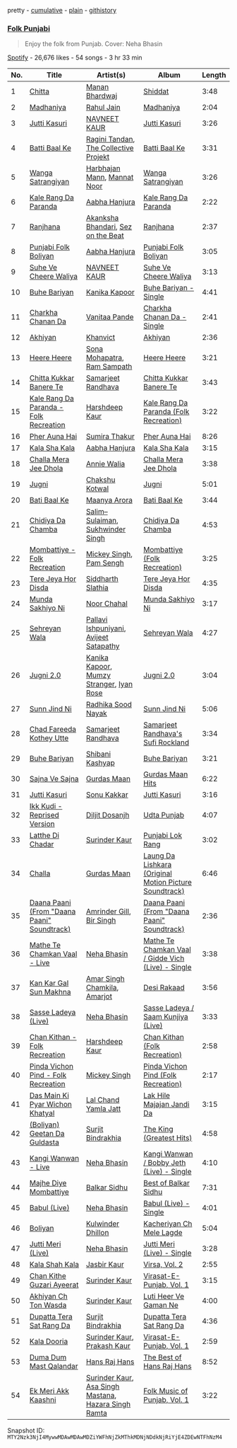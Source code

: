 pretty - [cumulative](/playlists/cumulative/37i9dQZF1DX5lHBoCtADgQ.md) - [plain](/playlists/plain/37i9dQZF1DX5lHBoCtADgQ) - [githistory](https://github.githistory.xyz/mackorone/spotify-playlist-archive/blob/main/playlists/plain/37i9dQZF1DX5lHBoCtADgQ)

### [Folk Punjabi](https://open.spotify.com/playlist/37i9dQZF1DX5lHBoCtADgQ)

> Enjoy the folk from Punjab\. Cover: Neha Bhasin

[Spotify](https://open.spotify.com/user/spotify) - 26,676 likes - 54 songs - 3 hr 33 min

| No. | Title | Artist(s) | Album | Length |
|---|---|---|---|---|
| 1 | [Chitta](https://open.spotify.com/track/6JUQViD0hLXlvWXCV4uUF8) | [Manan Bhardwaj](https://open.spotify.com/artist/3pQ4aA7dkolyjUAMrVScgh) | [Shiddat](https://open.spotify.com/album/2ifXB65SLpF97vWZjKGpQ9) | 3:48 |
| 2 | [Madhaniya](https://open.spotify.com/track/7JhqIABcX6GZLbVRbbKsKZ) | [Rahul Jain](https://open.spotify.com/artist/5tJx4B5oBr1LJkkHI8GFYX) | [Madhaniya](https://open.spotify.com/album/1PxxiGMkxPXAqVNT5IvJX8) | 2:04 |
| 3 | [Jutti Kasuri](https://open.spotify.com/track/6FYMT994PoloaFGnSIXLMG) | [NAVNEET KAUR](https://open.spotify.com/artist/0pVcOoM3HxoF8dWLo2RXc5) | [Jutti Kasuri](https://open.spotify.com/album/6Be19hOUDqXvOqGWtzCqXd) | 3:26 |
| 4 | [Batti Baal Ke](https://open.spotify.com/track/1RKm0dsITClYcEpHtE2DJH) | [Ragini Tandan](https://open.spotify.com/artist/2yuGX61xWhx2Mhhmu1i5WA), [The Collective Projekt](https://open.spotify.com/artist/520DeZp2zasDguazhxBP7U) | [Batti Baal Ke](https://open.spotify.com/album/5NkIFTvD8NzGLUaLhcTnFl) | 3:31 |
| 5 | [Wanga Satrangiyan](https://open.spotify.com/track/5cYxayct1FIWABUGxZTrrW) | [Harbhajan Mann](https://open.spotify.com/artist/6NhiWVGtq25QmacOUbTXKf), [Mannat Noor](https://open.spotify.com/artist/0TxBLummgAxRkxn21HrLDp) | [Wanga Satrangiyan](https://open.spotify.com/album/4Q9YmHhaGHPhyaSuNipCzI) | 3:26 |
| 6 | [Kale Rang Da Paranda](https://open.spotify.com/track/2Ji2Z2siL7qukqNTf7fi1r) | [Aabha Hanjura](https://open.spotify.com/artist/2Q54hRFIUw0VBqGRyzma5P) | [Kale Rang Da Paranda](https://open.spotify.com/album/2TfxtYFeoc5yqzGJTZZwWm) | 2:22 |
| 7 | [Ranjhana](https://open.spotify.com/track/1upV3GcdtYBdoDwOzUjo60) | [Akanksha Bhandari](https://open.spotify.com/artist/2U5K35Kwj0LqkfG3ENnnSL), [Sez on the Beat](https://open.spotify.com/artist/7hI0IRD66iykVpXiieNRbe) | [Ranjhana](https://open.spotify.com/album/5Nt2hF22SqOBga62QCh5bI) | 2:37 |
| 8 | [Punjabi Folk Boliyan](https://open.spotify.com/track/4KVJYdubRM0owXUyZabLTR) | [Aabha Hanjura](https://open.spotify.com/artist/2Q54hRFIUw0VBqGRyzma5P) | [Punjabi Folk Boliyan](https://open.spotify.com/album/6tTzfqYgGphqYBAu1y3ijP) | 3:05 |
| 9 | [Suhe Ve Cheere Waliya](https://open.spotify.com/track/6ewedOp4bawjafS1lsIPam) | [NAVNEET KAUR](https://open.spotify.com/artist/0pVcOoM3HxoF8dWLo2RXc5) | [Suhe Ve Cheere Waliya](https://open.spotify.com/album/3P5YAxuCPE1WRZ8oXiM0Ln) | 3:13 |
| 10 | [Buhe Bariyan](https://open.spotify.com/track/0pPbSDDoVS0a8yuMcpjEtd) | [Kanika Kapoor](https://open.spotify.com/artist/6qcIg4IPLulyc03mWR87N8) | [Buhe Bariyan \- Single](https://open.spotify.com/album/1BmqFSOvkER4M467ozA1sU) | 4:41 |
| 11 | [Charkha Chanan Da](https://open.spotify.com/track/0xzWSIQUvzSZT49sucvUiO) | [Vanitaa Pande](https://open.spotify.com/artist/3eQvg7bacPWnBBn8rMjlZH) | [Charkha Chanan Da \- Single](https://open.spotify.com/album/0VwoU2f8ytfmsO4qdsU0db) | 2:41 |
| 12 | [Akhiyan](https://open.spotify.com/track/6nWQzsV1tlApW5oVkqkXUu) | [Khanvict](https://open.spotify.com/artist/3XjXhRHZjamOXeraqTWff7) | [Akhiyan](https://open.spotify.com/album/6dK7TsanTfxj28TaFiQyPC) | 2:36 |
| 13 | [Heere Heere](https://open.spotify.com/track/2stPaiSWbATmVxci9KFxzq) | [Sona Mohapatra](https://open.spotify.com/artist/5bv6NvAYNuvd2Vq13nHdG3), [Ram Sampath](https://open.spotify.com/artist/3PpjqSKBer3obW6lDflOBx) | [Heere Heere](https://open.spotify.com/album/3XVXeXlPM2nTGIcdo7YFz2) | 3:21 |
| 14 | [Chitta Kukkar Banere Te](https://open.spotify.com/track/2MvLEcJ6nvnhoMhTYwdHJd) | [Samarjeet Randhava](https://open.spotify.com/artist/0CQ4IAP1aTbl4CsanNOZ57) | [Chitta Kukkar Banere Te](https://open.spotify.com/album/4KukOvvjn97SVqHVMEZIDn) | 3:43 |
| 15 | [Kale Rang Da Paranda \- Folk Recreation](https://open.spotify.com/track/039Oq1RHJnoD0kwq91qjha) | [Harshdeep Kaur](https://open.spotify.com/artist/3xU8YsNNkmWSPewlB18NUz) | [Kale Rang Da Paranda \(Folk Recreation\)](https://open.spotify.com/album/5YkV1sIY7bgXJGLhiXtTUb) | 3:22 |
| 16 | [Pher Auna Hai](https://open.spotify.com/track/5acoH9Gwk4YOdGNW7MQsJR) | [Sumira Thakur](https://open.spotify.com/artist/3VH81IpQ87OQBRe2XQpCup) | [Pher Auna Hai](https://open.spotify.com/album/71pz9bZ4703sorThtx4FLN) | 8:26 |
| 17 | [Kala Sha Kala](https://open.spotify.com/track/401L9cuL8my61jXIMZDV0t) | [Aabha Hanjura](https://open.spotify.com/artist/2Q54hRFIUw0VBqGRyzma5P) | [Kala Sha Kala](https://open.spotify.com/album/0T7GZkw5POnYikelmZTA1g) | 3:15 |
| 18 | [Challa Mera Jee Dhola](https://open.spotify.com/track/5eFYClAF0m6zOjH9JeCByt) | [Annie Walia](https://open.spotify.com/artist/00HXgtYHCfo0SAKRg1JJl5) | [Challa Mera Jee Dhola](https://open.spotify.com/album/684ZR78vU7xTzpX8Rpad8j) | 3:38 |
| 19 | [Jugni](https://open.spotify.com/track/7GxCu2nL6ODGO2K9cAo0wl) | [Chakshu Kotwal](https://open.spotify.com/artist/0w3yzcroyJEGY9nzsseeam) | [Jugni](https://open.spotify.com/album/3D783nXYZzw8b0snc5dz9e) | 5:01 |
| 20 | [Bati Baal Ke](https://open.spotify.com/track/2RQj3BktqBSCYlvns7lM9Z) | [Maanya Arora](https://open.spotify.com/artist/2yis41rltks0pQr6nCBAD6) | [Bati Baal Ke](https://open.spotify.com/album/3LkK5f4Jub3h8HdvzHqIyq) | 3:44 |
| 21 | [Chidiya Da Chamba](https://open.spotify.com/track/7AKaVhDuiQjcAYsUmqA7Gg) | [Salim–Sulaiman](https://open.spotify.com/artist/6ohaQzKaXrobAL8paLSaxq), [Sukhwinder Singh](https://open.spotify.com/artist/19MVxKZZdPj2X0F8pi0OCT) | [Chidiya Da Chamba](https://open.spotify.com/album/5mfXgnrBzf5e0kUlC6CoPl) | 4:53 |
| 22 | [Mombattiye \- Folk Recreation](https://open.spotify.com/track/7CAKJJmeiQsupcz8pTQjtx) | [Mickey Singh](https://open.spotify.com/artist/4TytLlhbWaVCpuyATg6syY), [Pam Sengh](https://open.spotify.com/artist/5LSheYLF7ZnIulhPQ5aEgx) | [Mombattiye \(Folk Recreation\)](https://open.spotify.com/album/71Q135Dh7bT8eNXVz2VQYM) | 3:25 |
| 23 | [Tere Jeya Hor Disda](https://open.spotify.com/track/3XIi6msH1YV5Nncnz07mIj) | [Siddharth Slathia](https://open.spotify.com/artist/3DYqdRwHGB8fjVO0JqAgN7) | [Tere Jeya Hor Disda](https://open.spotify.com/album/7n5DGiPi4rR8yBnH3I8osc) | 4:35 |
| 24 | [Munda Sakhiyo Ni](https://open.spotify.com/track/09Gy3xqh13lw2UoiGQTI9s) | [Noor Chahal](https://open.spotify.com/artist/5nB8qMUrfdM3RTVIhLTmQK) | [Munda Sakhiyo Ni](https://open.spotify.com/album/4NbRfMn3VX7Xj4nZq9RPgU) | 3:17 |
| 25 | [Sehreyan Wala](https://open.spotify.com/track/1aAxE9RbR70oMFXa1JDi8P) | [Pallavi Ishpuniyani](https://open.spotify.com/artist/63r000HgiPQhuzUcZ9MwPf), [Avijeet Satapathy](https://open.spotify.com/artist/37tUXAQcpsnXEDP3ONC39m) | [Sehreyan Wala](https://open.spotify.com/album/7BH5M3s2ziaUQBm5R9PCrJ) | 4:27 |
| 26 | [Jugni 2.0](https://open.spotify.com/track/7rNFiL6NGvaXkFkemj91Tg) | [Kanika Kapoor](https://open.spotify.com/artist/6qcIg4IPLulyc03mWR87N8), [Mumzy Stranger](https://open.spotify.com/artist/1ZjTtkG8iHppYgibGNc4rw), [Iyan Rose](https://open.spotify.com/artist/7ysTASyLV8jrYJHPfrUPzA) | [Jugni 2.0](https://open.spotify.com/album/0QAZxuGZxtJ4hcCJaMGBkB) | 3:04 |
| 27 | [Sunn Jind Ni](https://open.spotify.com/track/5hNpXC3jyS4ftFLwhrW8zZ) | [Radhika Sood Nayak](https://open.spotify.com/artist/2SqsUzRgET3O9YHPQCOsDD) | [Sunn Jind Ni](https://open.spotify.com/album/0OcMOuOM1dF7aOh4FbP9En) | 5:06 |
| 28 | [Chad Fareeda Kothey Utte](https://open.spotify.com/track/4IgCmYl6e9msF6NwqLF8KV) | [Samarjeet Randhava](https://open.spotify.com/artist/0CQ4IAP1aTbl4CsanNOZ57) | [Samarjeet Randhava's Sufi Rockland](https://open.spotify.com/album/71FkXqsYbZSX71T3FeoM6i) | 3:34 |
| 29 | [Buhe Bariyan](https://open.spotify.com/track/2S7jQnlsEVgMpNyZzPPwgK) | [Shibani Kashyap](https://open.spotify.com/artist/3C7kSV4XIr4XrrNctgAG1v) | [Buhe Bariyan](https://open.spotify.com/album/5vpSmKJ6pSPcGqLfHGfmpU) | 3:21 |
| 30 | [Sajna Ve Sajna](https://open.spotify.com/track/6xs5hAwj3Quf8TdRov5OaV) | [Gurdas Maan](https://open.spotify.com/artist/3ttzOzBpRWRBzhn6thqhdT) | [Gurdas Maan Hits](https://open.spotify.com/album/4pB975QwnkBHQ1yptO10T2) | 6:22 |
| 31 | [Jutti Kasuri](https://open.spotify.com/track/6MgpNbDOfA93e1YusNgGnl) | [Sonu Kakkar](https://open.spotify.com/artist/1Pn6pKlgzxcH6iIRp08dQr) | [Jutti Kasuri](https://open.spotify.com/album/4RTIs4jzPWT8vA4ZEtHowD) | 3:16 |
| 32 | [Ikk Kudi \- Reprised Version](https://open.spotify.com/track/0gPW9v2NYGnWzhz5I06ajD) | [Diljit Dosanjh](https://open.spotify.com/artist/2FKWNmZWDBZR4dE5KX4plR) | [Udta Punjab](https://open.spotify.com/album/6FfNmnl6x2AURdIRKJj925) | 4:07 |
| 33 | [Latthe Di Chadar](https://open.spotify.com/track/7ChxPqmCd0XQB8TXMGGg9V) | [Surinder Kaur](https://open.spotify.com/artist/5fucIZfxk9a3qSYc5nMkVC) | [Punjabi Lok Rang](https://open.spotify.com/album/67THXG06aDn1odJW7DRGqa) | 3:02 |
| 34 | [Challa](https://open.spotify.com/track/2rfnZnHrgIpciZb78nWwKX) | [Gurdas Maan](https://open.spotify.com/artist/3ttzOzBpRWRBzhn6thqhdT) | [Laung Da Lishkara \(Original Motion Picture Soundtrack\)](https://open.spotify.com/album/4qlU0pl3svPl0jArs2Upo7) | 6:46 |
| 35 | [Daana Paani \(From "Daana Paani" Soundtrack\)](https://open.spotify.com/track/7xT9DUDXxmjb1hsIcnzGrq) | [Amrinder Gill](https://open.spotify.com/artist/1x02ug1CLkx7mrQP9FRswh), [Bir Singh](https://open.spotify.com/artist/6Su06O6MCxKJXOtxkM8iBi) | [Daana Paani \(From "Daana Paani" Soundtrack\)](https://open.spotify.com/album/73oPRBDmqdR1SWaFWd8WzO) | 2:36 |
| 36 | [Mathe Te Chamkan Vaal \- Live](https://open.spotify.com/track/3SkUaDTh5M4BDdQOLzLiol) | [Neha Bhasin](https://open.spotify.com/artist/4E5oyNFcB3uXLkLdjYmP9Z) | [Mathe Te Chamkan Vaal / Gidde Vich \(Live\) \- Single](https://open.spotify.com/album/4FMCAGhni2EPuBGxw6Dq9O) | 3:38 |
| 37 | [Kan Kar Gal Sun Makhna](https://open.spotify.com/track/5UGwIlr0mTtFdOM6SeY21Z) | [Amar Singh Chamkila](https://open.spotify.com/artist/2yZ5VRE8Cy4H81VL9biNbQ), [Amarjot](https://open.spotify.com/artist/3cE16YWyzYxHOfnm64kKgg) | [Desi Rakaad](https://open.spotify.com/album/750iSHcA6T5zZMC0jvpJrN) | 3:56 |
| 38 | [Sasse Ladeya \(Live\)](https://open.spotify.com/track/61J3Yk08StGFBKAQ3dsInA) | [Neha Bhasin](https://open.spotify.com/artist/4E5oyNFcB3uXLkLdjYmP9Z) | [Sasse Ladeya / Saam Kunjiya \(Live\)](https://open.spotify.com/album/53ogb57aAnxhx27Y65bRWY) | 3:33 |
| 39 | [Chan Kithan \- Folk Recreation](https://open.spotify.com/track/2gc2744uSnOSwTIbT78khL) | [Harshdeep Kaur](https://open.spotify.com/artist/3xU8YsNNkmWSPewlB18NUz) | [Chan Kithan \(Folk Recreation\)](https://open.spotify.com/album/0ZKhRD4v1zVQmEdsrVJxS8) | 2:58 |
| 40 | [Pinda Vichon Pind \- Folk Recreation](https://open.spotify.com/track/1jEzFM4KUY7Zi2X7taKiZ8) | [Mickey Singh](https://open.spotify.com/artist/4TytLlhbWaVCpuyATg6syY) | [Pinda Vichon Pind \(Folk Recreation\)](https://open.spotify.com/album/5yFJPxffYbmIqmSdybpk1A) | 2:17 |
| 41 | [Das Main Ki Pyar Wichon Khatyal](https://open.spotify.com/track/2sHtt2EVbN0vFZTFYuYdlQ) | [Lal Chand Yamla Jatt](https://open.spotify.com/artist/4agUz5gEUgjnDHiZfZZ3yX) | [Lak Hile Majajan Jandi Da](https://open.spotify.com/album/4v2E9Up8kfr2W0gkUrlL4P) | 3:15 |
| 42 | [\(Boliyan\) Geetan Da Guldasta](https://open.spotify.com/track/5PBB2DjqraVp7tdPlaZyD2) | [Surjit Bindrakhia](https://open.spotify.com/artist/2tcB32mxjVzmLcyfGizWNX) | [The King \(Greatest Hits\)](https://open.spotify.com/album/2EhYAoGlyd6OZkNRhOq4JH) | 4:58 |
| 43 | [Kangi Wanwan \- Live](https://open.spotify.com/track/7pKDQawo9ClvxVmRBYTzaM) | [Neha Bhasin](https://open.spotify.com/artist/4E5oyNFcB3uXLkLdjYmP9Z) | [Kangi Wanwan / Bobby Jeth \(Live\) \- Single](https://open.spotify.com/album/2Xgp2lbLFymILvM4XtqAKU) | 4:10 |
| 44 | [Majhe Diye Mombattiye](https://open.spotify.com/track/2gP09WRLU9PajUoOgCDYWU) | [Balkar Sidhu](https://open.spotify.com/artist/6uBqTShUAXu6jwhxxvhuhZ) | [Best of Balkar Sidhu](https://open.spotify.com/album/72HqqELNR5MK8wGgPxjOfQ) | 7:31 |
| 45 | [Babul \(Live\)](https://open.spotify.com/track/0kwvNhB7n6og4rAM9DrQA4) | [Neha Bhasin](https://open.spotify.com/artist/4E5oyNFcB3uXLkLdjYmP9Z) | [Babul \(Live\) \- Single](https://open.spotify.com/album/1q77LT1cF0ZNMDsnYpeRTi) | 4:01 |
| 46 | [Boliyan](https://open.spotify.com/track/4nX7vCRUiySBcVHyy8xWBJ) | [Kulwinder Dhillon](https://open.spotify.com/artist/1Qxa8XqBALw9cbsZvppv5t) | [Kacheriyan Ch Mele Lagde](https://open.spotify.com/album/2mxYO1V5PTqFGgYrmeiGi8) | 5:04 |
| 47 | [Jutti Meri \(Live\)](https://open.spotify.com/track/4RXpYrUS1ARaN3euvGHpTj) | [Neha Bhasin](https://open.spotify.com/artist/4E5oyNFcB3uXLkLdjYmP9Z) | [Jutti Meri \(Live\) \- Single](https://open.spotify.com/album/1T18aurspe5ouDMzg9Xaas) | 3:28 |
| 48 | [Kala Shah Kala](https://open.spotify.com/track/0AsI6bQU0DWpjuotmAnrdR) | [Jasbir Kaur](https://open.spotify.com/artist/2aqqAXlGOXV2WdUxbl4uju) | [Virsa, Vol\. 2](https://open.spotify.com/album/4tvEZ7lQ6w8yeLJV54oOBH) | 2:55 |
| 49 | [Chan Kithe Guzari Ayeerat](https://open.spotify.com/track/1cru0v9dm9EkUrCwtOwNA5) | [Surinder Kaur](https://open.spotify.com/artist/5fucIZfxk9a3qSYc5nMkVC) | [Virasat\-E\-Punjab, Vol\. 1](https://open.spotify.com/album/7BLztbcJkDA2UvmCsrU7fW) | 3:15 |
| 50 | [Akhiyan Ch Ton Wasda](https://open.spotify.com/track/1g0d3PK9XuCwUVpD45JFDw) | [Surinder Kaur](https://open.spotify.com/artist/5fucIZfxk9a3qSYc5nMkVC) | [Luti Heer Ve Gaman Ne](https://open.spotify.com/album/3o3F1DVHaw3L5xiODNHuyG) | 4:00 |
| 51 | [Dupatta Tera Sat Rang Da](https://open.spotify.com/track/4U5Bf9kil25BlZIKq9iBcs) | [Surjit Bindrakhia](https://open.spotify.com/artist/2tcB32mxjVzmLcyfGizWNX) | [Dupatta Tera Sat Rang Da](https://open.spotify.com/album/39gcZ3A4gbOuCCuHYWXLFT) | 4:36 |
| 52 | [Kala Dooria](https://open.spotify.com/track/2IvSrdat1OK4xMArwWEWyt) | [Surinder Kaur](https://open.spotify.com/artist/5fucIZfxk9a3qSYc5nMkVC), [Prakash Kaur](https://open.spotify.com/artist/51te2iwubcXb5dKxUxpWkh) | [Virasat\-E\-Punjab, Vol\. 1](https://open.spotify.com/album/7BLztbcJkDA2UvmCsrU7fW) | 2:59 |
| 53 | [Duma Dum Mast Qalandar](https://open.spotify.com/track/02c0dOVxkBAHXP8nxFsgKB) | [Hans Raj Hans](https://open.spotify.com/artist/7967TUOaS203OMlBrsHS8X) | [The Best of Hans Raj Hans](https://open.spotify.com/album/2IWlYsJ3zRA2umEAYccWtK) | 8:52 |
| 54 | [Ek Meri Akk Kaashni](https://open.spotify.com/track/3DdCB4DFq9m6vzU2mtI6CM) | [Surinder Kaur](https://open.spotify.com/artist/5fucIZfxk9a3qSYc5nMkVC), [Asa Singh Mastana](https://open.spotify.com/artist/5MjQby5pq8m4mANED6jFbA), [Hazara Singh Ramta](https://open.spotify.com/artist/7LbnqdejlXAPj3k6T7rY4b) | [Folk Music of Punjab, Vol\. 1](https://open.spotify.com/album/71vtvcxf58EwWSv8Nnpzf9) | 3:22 |

Snapshot ID: `MTY2Nzk3NjI4MywwMDAwMDAwMDZiYWFhNjZkMThkMDNjNDdkNjRiYjE4ZDEwNTFhNzM4`
